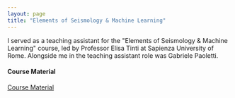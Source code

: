 ```yaml
---
layout: page
title: "Elements of Seismology & Machine Learning"
---
```


I served as a teaching assistant for the "Elements of Seismology & Machine Learning" course, led by Professor Elisa Tinti at Sapienza University of Rome. Alongside me in the teaching assistant role was Gabriele Paoletti.

#### Course Material

[Course Material](courses/Seismology/2024_02_23_ML_seismology.pptx)


